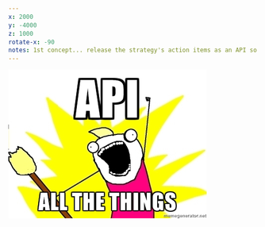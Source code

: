 ```yaml
---
x: 2000
y: -4000
z: 1000
rotate-x: -90
notes: 1st concept... release the strategy's action items as an API so that agencies could dynamically build against it
---
```


![API All the Things!](img/api-all-the-things.jpeg)
